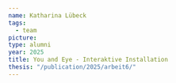 ```yaml
---
name: Katharina Lübeck
tags:
  - team
picture:
type: alumni
year: 2025
title: You and Eye - Interaktive Installation
thesis: "/publication/2025/arbeit6/"
---
```

